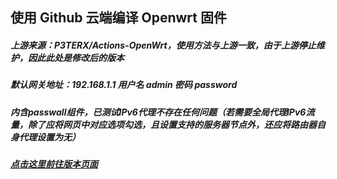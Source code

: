 ## 使用 Github 云端编译 Openwrt 固件
##### 上游来源：P3TERX/Actions-OpenWrt，使用方法与上游一致，由于上游停止维护，因此此处是修改后的版本
##### 默认网关地址：192.168.1.1 用户名 admin 密码 password
##### 内含passwall组件，已测试IPv6代理不存在任何问题（若需要全局代理IPv6流量，除了应将网页中对应选项勾选，且设置支持的服务器节点外，还应将路由器自身代理设置为无）
#####  [点击这里前往版本页面](https://github.com/mdaylight/actions-openwrt-x86/releases)
